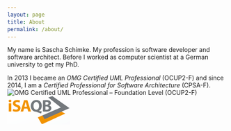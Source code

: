 ```yaml
---
layout: page
title: About
permalink: /about/
---
```


My name is Sascha Schimke. My profession is software developer and software architect.
Before I worked as computer scientist at a German university to get my PhD.

In 2013 I became an _OMG Certified UML Professional_ (OCUP2-F) and
since 2014, I am a _Certified Professional for Software Architecture_ (CPSA-F).
![OMG Certified UML Professional – Foundation Level (OCUP2-F)](/images/ocup2.gif)
![Certified Professional for Software Architecture - Foundation Level (CPSA-F)](/images/isaqb.gif)
